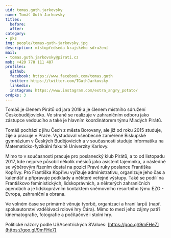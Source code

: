 ```yaml
---
uid: tomas.guth.jarkovsky
name: Tomáš Guth Jarkovsky
titles:
  before: 
  after:
category:
- pks
img: people/tomas-guth-jarkovsky.jpg
description: místopředseda krajského sdružení
mail:
- tomas.guth.jarkovsky@pirati.cz
mob: +420 778 111 487
profiles:
  github:
  facebook:	https://www.facebook.com/tomas.guth			
  twitter: https://twitter.com/TGuthJarkovsky
  linkedin:
  instagram: https://www.instagram.com/extra_angry_potato/
ordpks: 3 
---
```


Tomáš je členem Pirátů od jara 2019 a je členem místního sdružení Českobudějovicko. Ve straně se realizuje v zahraničním odboru jako zástupce vedoucího a také je hlavním koordinátorem týmu Mladých Pirátů.

Tomáš pochází z jihu Čech z města Borovany, ale již od roku 2015 studuje, žije a pracuje v Praze. Vystudoval všeobecně zaměřené Biskupské gymnázium v Českých Budějovicích a v současnosti studuje informatiku na Matematicko-fyzikální fakultě Univerzity Karlovy.

Mimo to v současnosti pracuje pro poslanecký klub Pirátů, a to od listopadu 2017, kde nejprve působil několik měsíců jako asistent tajemníka, a následně se výběrovým řízením dostal na pozici Pravé ruky poslance Františka Kopřivy. Pro Františka Kopřivu vyřizuje administrativu, organizuje jeho čas a kalendář a připravuje podklady a některé veřejné výstupy. Také se podílí na Františkovo feministických, lidskoprávních, a některých zahraničních agendách a je lidskoprávním kontaktem sněmovního resortního týmu EZO - Evropa, zahraniční a obrana.

Ve volném čase se primárně věnuje tvorbě, organizaci a hraní larpů (např. spoluautorství vzdělávací rolové hry Čára). Mimo to mezi jeho zájmy patří kinematografie, fotografie a počítačové i stolní hry.

Politické názory podle USAcentrických 8Values: [https://goo.gl/9mFHe7](https://goo.gl/9mFHe7)
